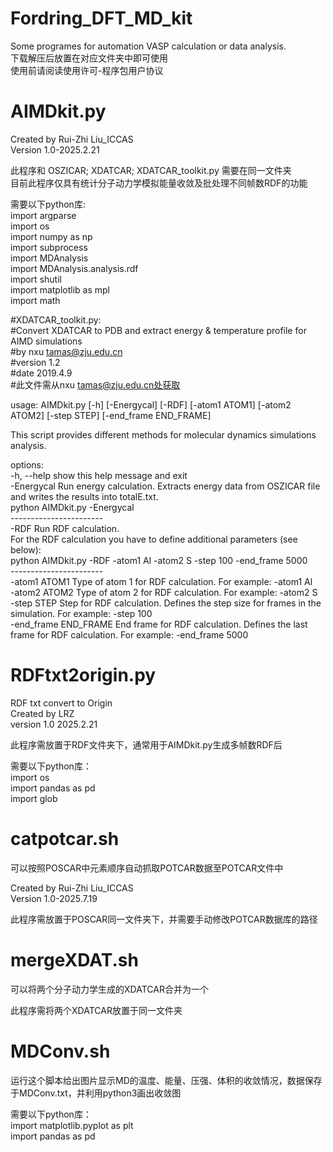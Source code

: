 # Fordring_DFT_MD_kit
Some programes for automation VASP calculation or data analysis.  
下载解压后放置在对应文件夹中即可使用  
使用前请阅读使用许可-程序包用户协议  

# AIMDkit.py
Created by Rui-Zhi Liu_ICCAS  
Version 1.0-2025.2.21  

此程序和 OSZICAR; XDATCAR; XDATCAR_toolkit.py 需要在同一文件夹  
目前此程序仅具有统计分子动力学模拟能量收敛及批处理不同帧数RDF的功能  

需要以下python库:  
import argparse  
import os  
import numpy as np  
import subprocess  
import MDAnalysis  
import MDAnalysis.analysis.rdf  
import shutil  
import matplotlib as mpl  
import math  

#XDATCAR_toolkit.py:  
#Convert XDATCAR to PDB and extract energy & temperature profile for AIMD simulations   
#by nxu tamas@zju.edu.cn  
#version 1.2  
#date 2019.4.9  
#此文件需从nxu tamas@zju.edu.cn处获取  

usage: AIMDkit.py [-h] [-Energycal] [-RDF] [-atom1 ATOM1] [-atom2 ATOM2] [-step STEP]
                  [-end_frame END_FRAME]  

This script provides different methods for molecular dynamics simulations analysis.  

options:  
  -h, --help            show this help message and exit  
  -Energycal            Run energy calculation. Extracts energy data from OSZICAR file and writes the results into totalE.txt.  
                        python AIMDkit.py -Energycal  
                        -----------------------  
  -RDF                  Run RDF calculation.  
                        For the RDF calculation you have to define additional parameters (see below):  
                        python AIMDkit.py -RDF -atom1 Al -atom2 S -step 100 -end_frame 5000  
                        -----------------------  
  -atom1 ATOM1          Type of atom 1 for RDF calculation. For example: -atom1 Al  
  -atom2 ATOM2          Type of atom 2 for RDF calculation. For example: -atom2 S  
  -step STEP            Step for RDF calculation. Defines the step size for frames in the simulation. For example: -step 100  
  -end_frame END_FRAME  End frame for RDF calculation. Defines the last frame for RDF calculation. For example: -end_frame 5000  

# RDFtxt2origin.py
RDF txt convert to Origin  
Created by LRZ  
version 1.0 2025.2.21  

此程序需放置于RDF文件夹下，通常用于AIMDkit.py生成多帧数RDF后  

需要以下python库：  
import os  
import pandas as pd  
import glob  

# catpotcar.sh
可以按照POSCAR中元素顺序自动抓取POTCAR数据至POTCAR文件中  

Created by Rui-Zhi Liu_ICCAS  
Version 1.0-2025.7.19  

此程序需放置于POSCAR同一文件夹下，并需要手动修改POTCAR数据库的路径  

# mergeXDAT.sh
可以将两个分子动力学生成的XDATCAR合并为一个  

此程序需将两个XDATCAR放置于同一文件夹  

# MDConv.sh
运行这个脚本给出图片显示MD的温度、能量、压强、体积的收敛情况，数据保存于MDConv.txt，并利用python3画出收敛图  

需要以下python库：  
import matplotlib.pyplot as plt  
import pandas as pd  
